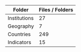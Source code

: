| Folder       |   Files / Folders |
|--------------|-------------------|
| Institutions |                27 |
| Geography    |                 7 |
| Countries    |               249 |
| Indicators   |                15 |